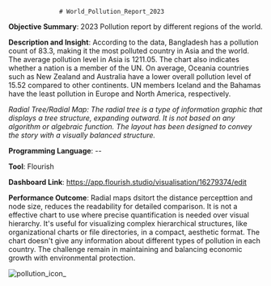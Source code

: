                   # World_Pollution_Report_2023
**Objective Summary**: 2023 Pollution report by different regions of the world.

**Description and Insight**: According to the data, Bangladesh has a pollution count of 83.3, making it the most polluted country in Asia and the world. The average pollution level in Asia is 1211.05. The chart also indicates whether a nation is a member of the UN. On average, Oceania countries such as New Zealand and Australia have a lower overall pollution level of 15.52 compared to other continents. UN members Iceland and the Bahamas have the least pollution in Europe and North America, respectively.

*Radial Tree/Radial Map: The radial tree is a type of information graphic that displays a tree structure, expanding outward. It is not based on any algorithm or algebraic function. The layout has been designed to convey the story with a visually balanced structure.*


**Programming Language**:  --


**Tool**: Flourish

**Dashboard Link**: https://app.flourish.studio/visualisation/16279374/edit

**Performance Outcome**: Radial maps dsitort the distance percepttion and node size, reduces the readability for detailed comparison. It is not a effective chart to use where precise quantification is needed over visual hierarchy. It's useful for visualizing complex hierarchical structures, like organizational charts or file directories, in a compact, aesthetic format. The chart doesn't give any information about different types of pollution in each country. The challenge remain in maintaining and balancing economic growth with environmental protection.

![pollution_icon_](https://github.com/user-attachments/assets/bb4dabbe-e3f6-41c2-9afe-66661fe4da48)
